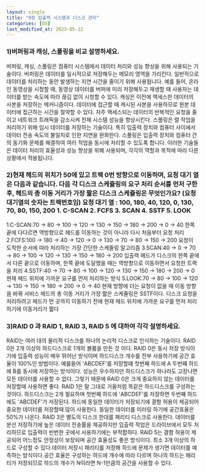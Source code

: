 ```yaml
---
layout: single
title: "9장 입출력 시스템과 디스크 관리"
categories: [OS]
last_modified_at: 2023-05-12
---
```


### 1)버퍼링과 캐싱, 스풀링을 비교 설명하세요.
버퍼링, 캐싱, 스풀링은 컴퓨터 시스템에서 데이터 처리와 성능 향상을 위해 사용되는 기술이다. 버퍼링은 데이터를 일시적으로 저장해두는 메모리 영역을 가리킨다. 일반적으로 데이터를 처리하는 동안 발생하는 지연 시간을 줄이기 위해 사용됩니다. 예를 들어, 온라인 동영상을 시청할 때, 동영상 데이터를 버퍼에 미리 저장해두고 재생할 때 사용자는 데이터를 받는 속도에 따라 끊김 없이 시청할 수 있다. 캐싱은 이전에 액세스한 데이터의 사본을 저장하는 메커니즘이다. 데이터에 접근할 때 캐시된 사본을 사용하므로 원본 데이터에 접근하는 시간을 절약할 수 있다. 자주 액세스되는 데이터의 반복적인 요청을 줄이고 네트워크 트래픽을 감소시켜 전체 시스템 성능을 향상시킨다. 스풀링은 렬 작업을 처리하기 위해 임시 데이터를 저장하는 기술이다. 특히 입출력 장치와 컴퓨터 사이에서 데이터 전송 속도의 불일치로 인한 지연을 완화한다. 스풀링은 입출력 장치와 컴퓨터 간의 동기화 문제를 해결하여 여러 작업을 동시에 처리할 수 있도록 합니다. 이러한 기술들은 데이터 처리의 효율성과 성능 향상을 위해 사용되며, 각각의 역할과 목적에 따라 다른 상황에서 적용됩니다.

### 2)현재 헤드의 위치가 50에 있고 트랙 0번 방향으로 이동하며, 요청 대기 열은 다음과 같습니다. 다음 각 디스크 스케쥴링의 요구 처리 순서를 먼저 구한 후, 헤드의 총 이동 거리가 가장 짧은 디스크 스케쥴링은 무엇인가요? (요청 대기열의 숫자는 트랙번호임) 요청 대기 열 : 100, 180, 40, 120, 0, 130, 70, 80, 150, 200    1. C-SCAN 2. FCFS 3. SCAN 4. SSTF 5. LOOK
1.C-SCAN:70 -> 80 -> 100 -> 120 -> 130 -> 150 -> 180 -> 200 -> 0 -> 40  한쪽 끝에 다다르면 역방향으로 헤드를 이동하는 것이 아니라 다시 처음부터 요청 처리
2.FCFS:100 -> 180 -> 40 -> 120 -> 0 -> 130 -> 70 -> 80 -> 150 -> 200  요청이 도착한 순서에 따라 처리하는 가장 간단한 스케줄링 알고리즘
3.SCAN:40 -> 0 -> 70 -> 80 -> 100 -> 120 -> 130 -> 150 -> 180 -> 200  입출력 헤드가 디스크의 한쪽 끝에서 다른 끝으로 이동하며, 한쪽 끝에 도달했을 때는 역방향으로 이동하면서 요청한 트랙을 처리
4.SSTF:40 -> 70 -> 80 -> 100 -> 120 -> 130 -> 150 -> 180 -> 200 -> 0  현재 헤드 위치에 가까운 요구를 먼저 처리하는 방식
5.LOOK:70 -> 80 -> 100 -> 120 -> 130 -> 150 -> 180 -> 200 -> 0 -> 40  현재 방향에 더는 요청이 없을 때 이동 방향을 바꿔 서비스
헤드의 총 이동 거리가 가장 짧은 스케쥴링은 SSTF이다. 디스크 요청을 처리하려고 헤드가 먼 곳까지 이동하기 전에 현재 헤드 위치에 가까운 요구를 먼저 처리하기에 이동거리가 짧다

### 3)RAID 0 과 RAID 1, RAID 3, RAID 5 에 대하여 각각 설명하세요.
RAID는 여러 대의 물리적 디스크를 하나의 논리적 디스크로 인식하는 기술이다. RAID 0은 2개 이상의 하드디스크로 1개의 볼륨을 만든 것 이다. RAID 0은 동시 저장 방식이기에 입출력 성능이 매우 뛰어난 방식이며 하드디스크 개수를 전부 사용하기에 공간 효율이 100%인 방법이다. 예를들어 'ABCDEF'를 저장할떄 첫번쨰 하드에 A 두번쨰 하드에 B를 동시에 저장하는 방식이다. 성능은 우수하지만 하드디스크가 하나라도 고장나면 모든 데이터를 사용할 수 없다. 그렇기 때문에 RAID 0은 크게 중요하지 않는 데이터를 저장할때 사용하면 좋다. RAID 1은 말 그대로 거울처럼 똑같은 하드디스크를 구성하는 것이다. 하드디스크는 2개 필요하며 첫번째 하드에 'ABCDEF'를 저장하면 두번쨰 하드에도 'ABCDEF'가 저장된다. 하드에 동일한 데이터가 저장되기에 결함 허용이 제공되어 중요한 데이터를 저장할때 많이 사용한다. 동일한 데이터를 미러링 하기에 공간효율은 50%가 나온다. RAID 3은 별도의 디스크 한대를 패리티 디스크로 사용한다. 데이터를 분산 저장하기에 높은 데이터 전송률을 제공하지만 입출력 작업은 드라이브에서 모두 처리하므로 입출력이 빈번한 곳에서 사용하기에는 부적합하다. RAID 5는 결함 허용이 제공되어 어느정도 안정성이 보장되며 공간 효율성도 좋은 방식이다. 최소 3개 이상의 하드로 구성할 수 있다.데이터 저장시 패리티를 저장해 하드에 문제가 생기면 데이터를 예측하는 방식이다.공간 효율은 구성하는 하드에 개수에 따라 다르며 하나의 하드는 패리티가 저장되므로 하드의 개수가 N이라면 N-1만큼의 공간을 사용할 수 있다. 

